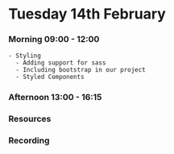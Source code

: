 # Tuesday 14th February

### Morning 09:00 - 12:00
    - Styling 
      - Adding support for sass
      - Including bootstrap in our project
      - Styled Components

### Afternoon 13:00 - 16:15



### Resources



### Recording
